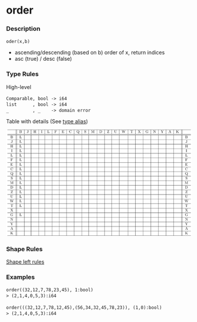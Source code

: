 # order

### Description

```no-highlight
oder(x,b)
```

- ascending/descending (based on b) order of x, return indices
- asc (true) / desc (false)

### Type Rules

High-level

```no-highlight
Comparable, bool -> i64
list      , bool -> i64
_         , _    -> domain error
```

Table with details (See [type alias](../types.md))

![order](../types/order.png)

### Shape Rules

[Shape left rules](../shapes.md#shape-left)

### Examples

```no-highlight
order((32,12,7,78,23,45), 1:bool)
> (2,1,4,0,5,3):i64

order(((32,12,7,78,12,45),(56,34,32,45,78,23)), (1,0):bool)
> (2,1,4,0,5,3):i64
```
